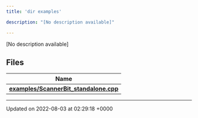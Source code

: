 ```yaml
---
title: 'dir examples'

description: "[No description available]"

---
```







[No description available]

## Files

| Name           |
| -------------- |
| **[examples/ScannerBit_standalone.cpp](/documentation/code/darkbit_development/files/scannerbit__standalone_8cpp/#file-scannerbit-standalone.cpp)**  |






-------------------------------

Updated on 2022-08-03 at 02:29:18 +0000
